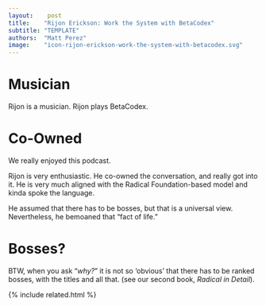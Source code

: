 ```yaml
---
layout:    post
title:    "Rijon Erickson: Work the System with BetaCodex"
subtitle: "TEMPLATE"
authors:  "Matt Perez"
image:    "icon-rijon-erickson-work-the-system-with-betacodex.svg"
---
```


<div style='display:none;'>
 <p>Rijon is a musician. Rijon plays BetaCodex.</p>
</div>

<h1>Musician</h1>
 <p>Rijon is a musician. Rijon plays BetaCodex.</p>

<h1>Co-Owned</h1>
 <p>We really enjoyed this podcast.</p>
 <p>Rijon is very enthusiastic. He co-owned the conversation, and really got into it. He is very much aligned with the Radical Foundation-based model and kinda spoke the language.</p>
 <p>He assumed that there has to be bosses, but that is a universal view. Nevertheless, he bemoaned that &ldquo;fact of life.&rdquo;</p>

<h1>Bosses?</h1>
 <p>BTW, when you ask “<em>why?</em>” it is not so ‘obvious’ that there has to be ranked bosses, with the titles and all that. (see our second book, <em>Radical in Detail</em>).</p>

{% include related.html %}